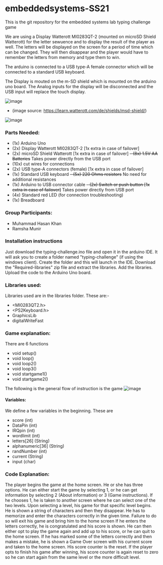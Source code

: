 # embeddedsystems-SS21
This is the git repository for the embedded systems lab typing challenge game

We are using a Display Watterott MI0283QT-2 (mounted on microSD Shield Watterott) for the letter sewuence and to display the result of the player as well. The letters will be displayed on the screen for a period of time which can be changed. They will then disappear and the player would have to remember the letters from memory and type them to win.

The arduino is connected to a USB type-A female connector which will be connected to a standard USB keyboard.

The Display is mouted on the m-SD shield which is mounted on the arduino uno board. The Analog inputs for the display will be disconnected and the USB input will replace the touch display.

![image](https://user-images.githubusercontent.com/40824378/120810953-c992eb00-c54b-11eb-8ae2-56887580077d.png)
- (image source: https://learn.watterott.com/de/shields/msd-shield/)

![image](https://user-images.githubusercontent.com/40824378/120813573-4d4dd700-c54e-11eb-912a-38449002e8d7.png)


### Parts Needed:
- (1x) Arduino Uno
- (2x) Display Watterott MI0283QT-2 [1x extra in case of failover]
- (2x) microSD Shield Watterott [1x extra in case of failover]
~~- (8x) 1.5V AA Batteries~~ Takes power directly from the USB port
- (10x) cut wires for connections
- (2x) USB type-A connectors (female) [1x extra in case of failover]
- (1x) Standard USB keyboard
~~- (5x) 220 Ohms resistors~~ No need for additional resistances
- (1x) Arduino to USB connector cable
~~- (2x) Switch or push button [1x extra in case of failover]~~ Takes power directly from USB port
- (4x) Standard red LED (for connection troubleshooting)
- (1x) Breadboard



### Group Participants:
- Muhammad Hasan Khan
- Ramsha Munir

### Installation instructions
Just download the typing-challenge.ino file and open it in the arduino IDE. It will ask you to create a folder named "typing-challenge" (if using the windows client). Create the folder and this will launch in the IDE. 
Download the "Required-libraries" zip file and extract the libraries.
Add the libraries.
Upload the code to the Arduino Uno board.

### Libraries used:
Libraries used are in the libraries folder. These are:-
- <MI0283QT2.h>
- <PS2Keyboard.h>
- GraphicsLib
- digitalWriteFast


### Game explanation:
There are 6 functions
- void setup()
- void loop()
- void loop2()
- void loop3()
- void startgame1()
- void startgame2()

The following is the general flow of instruction is the game
![image](https://user-images.githubusercontent.com/40824378/127754362-1aef2a9d-9d94-4809-8bc7-b12b6d38bf74.png)

#### Variables:
We define a few variables in the beginning. These are 
- score (int)
- DataPin (int)
- IRQpin (int)
- wordlimit (int)
- letters[26] (String)
- alphanumeric[36] (String)
- randNumber (int)
- current (String)
- input (char)

### Code Explanation:
The player begins the game at the home screen. He or she has three options. He can either start the game by selecting 1, or he can get information by selecting 2 (About information) or 3 (Game instructions).
If he chooses 1, he is taken to another screen where he can select one of the two levels.
Upon selecting a level, his game for that specific level begins. He is shown a string of characters and then they disappear. He has to memorize and enter the characters correctly in the given time. Failure to do so will exit his game and bring him to the home screen
If he enters the letters correctly, he is congratulated and his score is shown. He can then either opt to play the game again and add up to his score, or he can quit to the home screen.
If he has marked some of the letters correctly and then makes a mistake, he is shown a Game Over screen with his current score and taken to the home screen. His score counter is the reset.
If the player opts to finish his game after winning, his score counter is again reset to zero so he can start again from the same level or the more difficult level.
